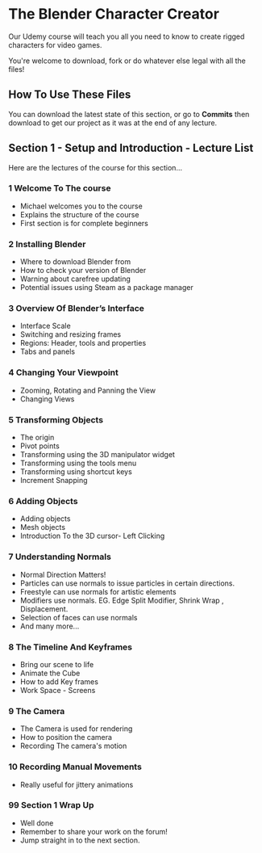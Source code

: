 # The Blender Character Creator
Our Udemy course will teach you all you need to know to create rigged characters for video games.

You're welcome to download, fork or do whatever else legal with all the files!

## How To Use These Files
You can download the latest state of this section, or go to **Commits** then download to get our project as it was at the end of any lecture.

## Section 1 - Setup and Introduction - Lecture List
Here are the lectures of the course for this section...

### 1 Welcome To The course
+ Michael welcomes you to the course
+ Explains the structure of the course
+ First section is for complete beginners

### 2 Installing Blender
+ Where to download Blender from
+ How to check your version of Blender
+ Warning about carefree updating
+ Potential issues using Steam as a package manager

### 3 Overview Of Blender’s Interface
+ Interface Scale
+ Switching and resizing frames
+ Regions: Header, tools and properties
+ Tabs and panels

### 4 Changing Your Viewpoint
+ Zooming, Rotating and Panning the View
+ Changing Views

### 5 Transforming Objects
+ The origin
+ Pivot points
+ Transforming using the 3D manipulator widget
+ Transforming using the tools menu
+ Transforming using shortcut keys
+ Increment Snapping

### 6 Adding Objects
+ Adding objects
+ Mesh objects
+ Introduction To the 3D cursor- Left Clicking

### 7 Understanding Normals
+ Normal Direction Matters!
+ Particles can use normals to issue particles in certain directions.
+ Freestyle can use normals for artistic elements
+ Modifiers use normals. EG. Edge Split Modifier, Shrink Wrap , Displacement.
+ Selection of faces can use normals
+ And many more...

### 8 The Timeline And Keyframes
+ Bring our scene to life
+ Animate the Cube
+ How to add Key frames
+ Work Space - Screens

### 9 The Camera
+ The Camera is used for rendering
+ How to position the camera
+ Recording The camera's motion

### 10 Recording Manual Movements
+ Really useful for jittery animations



### 99 Section 1 Wrap Up
+ Well done
+ Remember to share your work on the forum!
+ Jump straight in to the next section.
